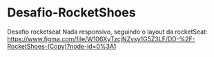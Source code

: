 # Desafio-RocketShoes
Desafio rocketseat
Nada responsivo, seguindo o layout da rocketSeat: https://www.figma.com/file/W106XyTzcjNZvsy1G5Z3LF/DD-%2F-RocketShoes-(Copy)?node-id=0%3A1
